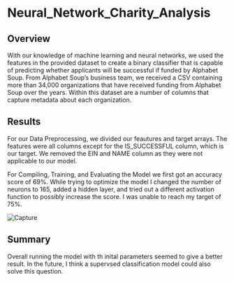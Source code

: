 # Neural_Network_Charity_Analysis

## Overview 
With our knowledge of machine learning and neural networks, we used the features in the provided dataset to create a binary classifier that is capable of predicting whether applicants will be successful if funded by Alphabet Soup. From Alphabet Soup’s business team, we received a CSV containing more than 34,000 organizations that have received funding from Alphabet Soup over the years. Within this dataset are a number of columns that capture metadata about each organization.

## Results
For our Data Preprocessing, we divided our feautures and target arrays. The features were all columns except for the IS_SUCCESSFUL column, which is our target. We removed the EIN and NAME column as they were not applicable to our model.

For Compiling, Training, and Evaluating the Model we first got an accuracy score of 69%. While trying to optimize the model I changed the number of neurons to 165, added a hidden layer, and tried out a different activation function to possibly increase the score. I was unable to reach my target of 75%.

![Capture](https://user-images.githubusercontent.com/97268254/181937551-e3e87e6b-2a0d-4e30-be2b-408ad93d7aae.PNG)

## Summary
Overall running the model with th inital parameters seemed to give a better result. In the future, I think a supervsed classification model could also solve this question. 
